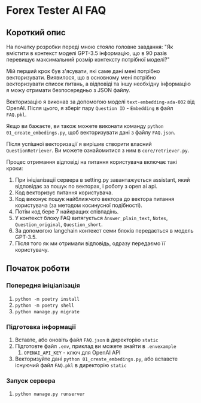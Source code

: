 # Forex Tester AI FAQ

## Короткий опис
На початку розробки переді мною стояло головне завдання: "Як вмістити в контекст моделі GPT-3.5 інформацію, що в 90 разів перевищує максимальний розмір контексту потрібної моделі?"

Мій перший крок був з'ясувати, які саме дані мені потрібно векторизувати. Виявилося, що в основному мені потрібно векторизувати список питань, а відповіді та іншу необхідну інформацію я можу отримати безпосередньо з JSON файлу.

Векторизацію я виконав за допомогою моделі `text-embedding-ada-002` від OpenAI. Після цього, я зберіг пару `Question ID` - `Embedding` в файл `FAQ.pkl`.

Якщо ви бажаєте, ви також можете виконати команду `python 01_create_embedings.py`, щоб векторизувати дані з файлу `FAQ.json`.

Після успішної векторизації я вирішив створити власний `QuestionRetriever`. Ви можете ознайомитися з ним в `core/retriever.py`.

Процес отримання відповіді на питання користувача включає такі кроки:
1. При ініціалізації сервера в setting.py завантажується assistant, який відповідає за пошук по векторах, і роботу з open ai api.
2. Код векторизує питання користувача.
3. Код виконує пошук найближчого вектора до вектора питання користувача (за методом косинусної подібності).
4. Потім код бере 7 найкращих співпадінь.
5. У контекст блоку FAQ витягується `Answer_plain_text`, `Notes`, `Question_original`, `Question_short`.
6. За допомогою langchain контекст семи блоків передається в модель GPT-3.5.
7. Після того як ми отримали відповідь, одразу передаємо її користувачу.

## Початок роботи

### Попередня ініціалізація
1. `python -m poetry install`
2. `python -m poetry shell`
3. `python manage.py migrate`

### Підготовка інформації
1. Вставте, або оновіть файл `FAQ.json` в директорію `static`
2. Підготовте файл `.env`, приклад ви можете знайти в `.envexample`
   1. `OPENAI_API_KEY` - ключ для OpenAI API
3. Векторизуйте дані `python 01_create_embedings.py`, або вставсте існуючий файл `FAQ.pkl` в директорію `static`

### Запуск сервера
1. `python manage.py runserver`